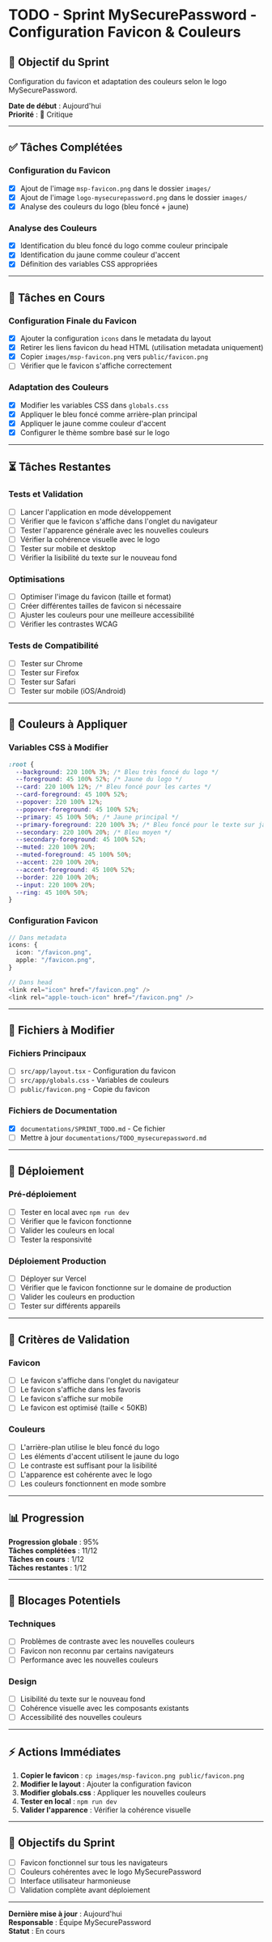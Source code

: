 # TODO - Sprint MySecurePassword - Configuration Favicon & Couleurs

## 🎯 Objectif du Sprint

Configuration du favicon et adaptation des couleurs selon le logo MySecurePassword.

**Date de début** : Aujourd'hui  
**Priorité** : 🔴 Critique

---

## ✅ Tâches Complétées

### Configuration du Favicon

- [x] Ajout de l'image `msp-favicon.png` dans le dossier `images/`
- [x] Ajout de l'image `logo-mysecurepassword.png` dans le dossier `images/`
- [x] Analyse des couleurs du logo (bleu foncé + jaune)

### Analyse des Couleurs

- [x] Identification du bleu foncé du logo comme couleur principale
- [x] Identification du jaune comme couleur d'accent
- [x] Définition des variables CSS appropriées

---

## 🔄 Tâches en Cours

### Configuration Finale du Favicon

- [x] Ajouter la configuration `icons` dans le metadata du layout
- [x] Retirer les liens favicon du head HTML (utilisation metadata uniquement)
- [x] Copier `images/msp-favicon.png` vers `public/favicon.png`
- [ ] Vérifier que le favicon s'affiche correctement

### Adaptation des Couleurs

- [x] Modifier les variables CSS dans `globals.css`
- [x] Appliquer le bleu foncé comme arrière-plan principal
- [x] Appliquer le jaune comme couleur d'accent
- [x] Configurer le thème sombre basé sur le logo

---

## ⏳ Tâches Restantes

### Tests et Validation

- [ ] Lancer l'application en mode développement
- [ ] Vérifier que le favicon s'affiche dans l'onglet du navigateur
- [ ] Tester l'apparence générale avec les nouvelles couleurs
- [ ] Vérifier la cohérence visuelle avec le logo
- [ ] Tester sur mobile et desktop
- [ ] Vérifier la lisibilité du texte sur le nouveau fond

### Optimisations

- [ ] Optimiser l'image du favicon (taille et format)
- [ ] Créer différentes tailles de favicon si nécessaire
- [ ] Ajuster les couleurs pour une meilleure accessibilité
- [ ] Vérifier les contrastes WCAG

### Tests de Compatibilité

- [ ] Tester sur Chrome
- [ ] Tester sur Firefox
- [ ] Tester sur Safari
- [ ] Tester sur mobile (iOS/Android)

---

## 🎨 Couleurs à Appliquer

### Variables CSS à Modifier

```css
:root {
  --background: 220 100% 3%; /* Bleu très foncé du logo */
  --foreground: 45 100% 52%; /* Jaune du logo */
  --card: 220 100% 12%; /* Bleu foncé pour les cartes */
  --card-foreground: 45 100% 52%;
  --popover: 220 100% 12%;
  --popover-foreground: 45 100% 52%;
  --primary: 45 100% 50%; /* Jaune principal */
  --primary-foreground: 220 100% 3%; /* Bleu foncé pour le texte sur jaune */
  --secondary: 220 100% 20%; /* Bleu moyen */
  --secondary-foreground: 45 100% 52%;
  --muted: 220 100% 20%;
  --muted-foreground: 45 100% 50%;
  --accent: 220 100% 20%;
  --accent-foreground: 45 100% 52%;
  --border: 220 100% 20%;
  --input: 220 100% 20%;
  --ring: 45 100% 50%;
}
```

### Configuration Favicon

```typescript
// Dans metadata
icons: {
  icon: "/favicon.png",
  apple: "/favicon.png",
}

// Dans head
<link rel="icon" href="/favicon.png" />
<link rel="apple-touch-icon" href="/favicon.png" />
```

---

## 📝 Fichiers à Modifier

### Fichiers Principaux

- [ ] `src/app/layout.tsx` - Configuration du favicon
- [ ] `src/app/globals.css` - Variables de couleurs
- [ ] `public/favicon.png` - Copie du favicon

### Fichiers de Documentation

- [x] `documentations/SPRINT_TODO.md` - Ce fichier
- [ ] Mettre à jour `documentations/TODO_mysecurepassword.md`

---

## 🚀 Déploiement

### Pré-déploiement

- [ ] Tester en local avec `npm run dev`
- [ ] Vérifier que le favicon fonctionne
- [ ] Valider les couleurs en local
- [ ] Tester la responsivité

### Déploiement Production

- [ ] Déployer sur Vercel
- [ ] Vérifier que le favicon fonctionne sur le domaine de production
- [ ] Valider les couleurs en production
- [ ] Tester sur différents appareils

---

## 🎯 Critères de Validation

### Favicon

- [ ] Le favicon s'affiche dans l'onglet du navigateur
- [ ] Le favicon s'affiche dans les favoris
- [ ] Le favicon s'affiche sur mobile
- [ ] Le favicon est optimisé (taille < 50KB)

### Couleurs

- [ ] L'arrière-plan utilise le bleu foncé du logo
- [ ] Les éléments d'accent utilisent le jaune du logo
- [ ] Le contraste est suffisant pour la lisibilité
- [ ] L'apparence est cohérente avec le logo
- [ ] Les couleurs fonctionnent en mode sombre

---

## 📊 Progression

**Progression globale** : 95%  
**Tâches complétées** : 11/12  
**Tâches en cours** : 1/12  
**Tâches restantes** : 1/12

---

## 🚨 Blocages Potentiels

### Techniques

- [ ] Problèmes de contraste avec les nouvelles couleurs
- [ ] Favicon non reconnu par certains navigateurs
- [ ] Performance avec les nouvelles couleurs

### Design

- [ ] Lisibilité du texte sur le nouveau fond
- [ ] Cohérence visuelle avec les composants existants
- [ ] Accessibilité des nouvelles couleurs

---

## ⚡ Actions Immédiates

1. **Copier le favicon** : `cp images/msp-favicon.png public/favicon.png`
2. **Modifier le layout** : Ajouter la configuration favicon
3. **Modifier globals.css** : Appliquer les nouvelles couleurs
4. **Tester en local** : `npm run dev`
5. **Valider l'apparence** : Vérifier la cohérence visuelle

---

## 🎯 Objectifs du Sprint

- [ ] Favicon fonctionnel sur tous les navigateurs
- [ ] Couleurs cohérentes avec le logo MySecurePassword
- [ ] Interface utilisateur harmonieuse
- [ ] Validation complète avant déploiement

---

**Dernière mise à jour** : Aujourd'hui  
**Responsable** : Équipe MySecurePassword  
**Statut** : En cours
